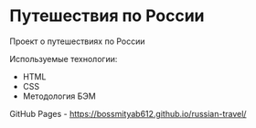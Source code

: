 # Путешествия по России

Проект о путешествиях по России

Используемые технологии:
-  HTML
-  CSS
-  Методология БЭМ

GitHub Pages - https://bossmityab612.github.io/russian-travel/

